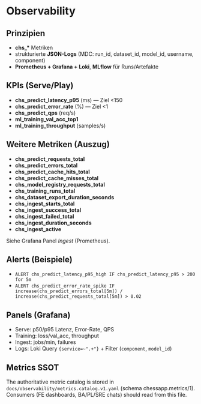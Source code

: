 # Observability

## Prinzipien

- **chs\_\*** Metriken
- strukturierte **JSON-Logs** (MDC: run_id, dataset_id, model_id, username, component)
- **Prometheus + Grafana + Loki**, **MLflow** für Runs/Artefakte

## KPIs (Serve/Play)

- **chs_predict_latency_p95** (ms) — Ziel <150
- **chs_predict_error_rate** (%) — Ziel <1
- **chs_predict_qps** (req/s)
- **ml_training_val_acc_top1**
- **ml_training_throughput** (samples/s)

## Weitere Metriken (Auszug)

- **chs_predict_requests_total**
- **chs_predict_errors_total**
- **chs_predict_cache_hits_total**
- **chs_predict_cache_misses_total**
- **chs_model_registry_requests_total**
- **chs_training_runs_total**
- **chs_dataset_export_duration_seconds**
- **chs_ingest_starts_total**
- **chs_ingest_success_total**
- **chs_ingest_failed_total**
- **chs_ingest_duration_seconds**
- **chs_ingest_active**

Siehe Grafana Panel *Ingest* (Prometheus).

## Alerts (Beispiele)

- `ALERT chs_predict_latency_p95_high IF chs_predict_latency_p95 > 200 for 5m`
- `ALERT chs_predict_error_rate_spike IF increase(chs_predict_errors_total[5m]) / increase(chs_predict_requests_total[5m]) > 0.02`

## Panels (Grafana)

- Serve: p50/p95 Latenz, Error-Rate, QPS
- Training: loss/val_acc, throughput
- Ingest: jobs/min, failures
- Logs: Loki Query `{service=~".+"}` + Filter (`component`, `model_id`)

## Metrics SSOT
The authoritative metric catalog is stored in `docs/observability/metrics.catalog.v1.yaml` (schema chessapp.metrics/1).
Consumers (FE dashboards, BA/PL/SRE chats) should read from this file.
